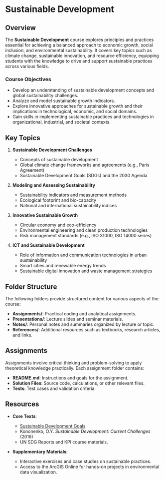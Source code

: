 # Sustainable Development

## Overview

The **Sustainable Development** course explores principles and practices essential for achieving a balanced approach to
economic growth, social inclusion, and environmental sustainability. It covers key topics such as climate change,
sustainable innovation, and resource efficiency, equipping students with the knowledge to drive and support sustainable
practices across various fields.

### Course Objectives

- Develop an understanding of sustainable development concepts and global sustainability challenges.
- Analyze and model sustainable growth indicators.
- Explore innovative approaches for sustainable growth and their implications in technological, economic, and social
  domains.
- Gain skills in implementing sustainable practices and technologies in organizational, industrial, and societal
  contexts.

## Key Topics

1. **Sustainable Development Challenges**
    - Concepts of sustainable development
    - Global climate change frameworks and agreements (e.g., Paris Agreement)
    - Sustainable Development Goals (SDGs) and the 2030 Agenda

2. **Modeling and Assessing Sustainability**
    - Sustainability indicators and measurement methods
    - Ecological footprint and bio-capacity
    - National and international sustainability indices

3. **Innovative Sustainable Growth**
    - Circular economy and eco-efficiency
    - Environmental engineering and clean production technologies
    - Risk management standards (e.g., ISO 31000, ISO 14000 series)

4. **ICT and Sustainable Development**
    - Role of information and communication technologies in urban sustainability
    - Smart cities and renewable energy trends
    - Sustainable digital innovation and waste management strategies

## Folder Structure

The following folders provide structured content for various aspects of the course:

- **Assignments/**: Practical coding and analytical assignments.
- **Presentations/**: Lecture slides and seminar materials.
- **Notes/**: Personal notes and summaries organized by lecture or topic.
- **References/**: Additional resources such as textbooks, research articles, and links.

## Assignments

Assignments involve critical thinking and problem-solving to apply theoretical knowledge practically. Each assignment
folder contains:

- **README.md**: Instructions and goals for the assignment.
- **Solution Files**: Source code, calculations, or other relevant files.
- **Tests**: Test cases and validation criteria.

## Resources

- **Core Texts**:
    - [Sustainable Development Goals](https://sdgs.un.org/)
    - Kononenko, O.Y. *Sustainable Development: Current Challenges* (2016)
    - UN SDG Reports and KPI course materials.

- **Supplementary Materials**:
    - Interactive exercises and case studies on sustainable practices.
    - Access to the ArcGIS Online for hands-on projects in environmental data visualization.
